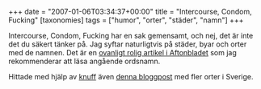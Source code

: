 +++
date = "2007-01-06T03:34:37+00:00"
title = "Intercourse, Condom, Fucking"
[taxonomies]
tags = ["humor", "orter", "städer", "namn"]
+++

Intercourse, Condom, Fucking har en sak gemensamt, och nej, det är inte det du säkert tänker på. Jag syftar naturligtvis på städer, byar och orter med de namnen. Det är en [ovanligt rolig artikel i Aftonbladet][1] som jag rekommenderar att läsa angående ordsnamn.

Hittade med hjälp av [knuff][2] även [denna bloggpost][3] med fler orter i Sverige.



<small></small>

 [1]: http://aftonbladet.se/vss/nyheter/story/0,2789,968430,00.html
 [2]: http://knuff.se/u/15b5f5/485/n
 [3]: http://frankenfurter691.blogspot.com/2007/01/welcome-to-rva.html
